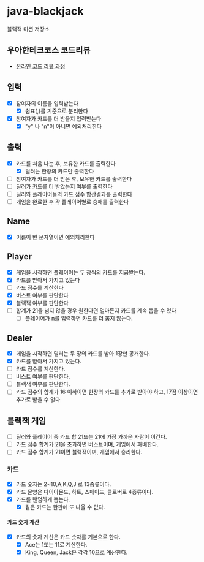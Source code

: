 # java-blackjack

블랙잭 미션 저장소

## 우아한테크코스 코드리뷰

- [온라인 코드 리뷰 과정](https://github.com/woowacourse/woowacourse-docs/blob/master/maincourse/README.md)

## 입력

- [x] 참여자의 이름을 입력받는다
    - [x] 쉼표(,)를 기준으로 분리한다
- [x] 참여자가 카드를 더 받을지 입력받는다
    - [x] "y" 나 "n"이 아니면 예외처리한다

## 출력

- [x] 카드를 처음 나눈 후, 보유한 카드를 출력한다
    - [x] 딜러는 한장의 카드만 출력한다
- [ ] 참여자가 카드를 더 받은 후, 보유한 카드를 출력한다
- [ ] 딜러가 카드를 더 받았는지 여부를 출력한다
- [ ] 딜러와 플레이어들의 카드 점수 합산결과를 출력한다
- [ ] 게임을 완료한 후 각 플레이어별로 승패를 출력한다

## Name

- [x] 이름이 빈 문자열이면 예외처리한다

## Player

- [x] 게임을 시작하면 플레이어는 두 장씩의 카드를 지급받는다.
- [x] 카드를 받아서 가지고 있는다
- [ ] 카드 점수를 계산한다
- [x] 버스트 여부를 판단한다
- [x] 블랙잭 여부를 판단한다
- [ ] 합계가 21을 넘지 않을 경우 원한다면 얼마든지 카드를 계속 뽑을 수 있다
  - [ ] 플레이어가 n를 입력하면 카드를 더 뽑지 않는다.
  
## Dealer

- [x] 게임을 시작하면 딜러는 두 장의 카드를 받아 1장만 공개한다.
- [x] 카드를 받아서 가지고 있는다.
- [ ] 카드 점수를 계산한다.
- [ ] 버스트 여부를 판단한다.
- [ ] 블랙잭 여부를 판단한다.
- [ ] 카드 점수의 합계가 16 이하이면 한장의 카드를 추가로 받아야 하고, 17점 이상이면 추가로 받을 수 없다

## 블랙잭 게임

- [ ] 딜러와 플레이어 중 카드 합 21또는 21에 가장 가까운 사람이 이긴다.
- [ ] 카드 점수 합계가 21을 초과하면 버스트이며, 게임에서 패배한다.
- [ ] 카드 점수 합계가 21이면 블랙잭이며, 게임에서 승리한다.

### 카드

- [x] 카드 숫자는 2~10,A,K,Q,J 로 13종류이다.
- [x] 카드 문양은 다이아몬드, 하트, 스페이드, 클로버로 4종류이다.
- [x] 카드를 랜덤하게 뽑는다.
    - [x] 같은 카드는 한판에 또 나올 수 없다.

#### 카드 숫자 계산

- [x] 카드의 숫자 계산은 카드 숫자를 기본으로 한다.
    - [x] Ace는 1또는 11로 계산한다.
    - [x] King, Queen, Jack은 각각 10으로 계산한다.